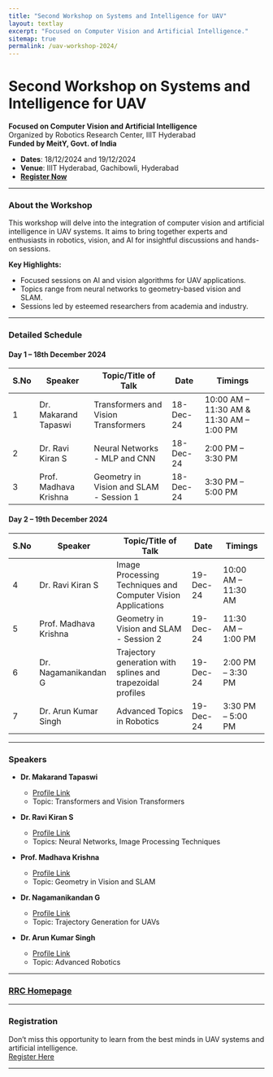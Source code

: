 ```yaml
---
title: "Second Workshop on Systems and Intelligence for UAV"
layout: textlay
excerpt: "Focused on Computer Vision and Artificial Intelligence."
sitemap: true
permalink: /uav-workshop-2024/
---
```


# Second Workshop on Systems and Intelligence for UAV  
**Focused on Computer Vision and Artificial Intelligence**  
Organized by Robotics Research Center, IIIT Hyderabad  
**Funded by MeitY, Govt. of India**  

- **Dates**: 18/12/2024 and 19/12/2024  
- **Venue**: IIIT Hyderabad, Gachibowli, Hyderabad  
- **[Register Now](https://forms.gle/He2kuPwxMjdnk4LM8)**  

---

### About the Workshop

This workshop will delve into the integration of computer vision and artificial intelligence in UAV systems. It aims to bring together experts and enthusiasts in robotics, vision, and AI for insightful discussions and hands-on sessions.

**Key Highlights:**
- Focused sessions on AI and vision algorithms for UAV applications.
- Topics range from neural networks to geometry-based vision and SLAM.
- Sessions led by esteemed researchers from academia and industry.

---

### Detailed Schedule  

#### **Day 1 – 18th December 2024**  

| S.No | Speaker                 | Topic/Title of Talk                  | Date       | Timings          |
|------|--------------------------|--------------------------------------|------------|------------------|
| 1    | Dr. Makarand Tapaswi     | Transformers and Vision Transformers | 18-Dec-24  | 10:00 AM – 11:30 AM & 11:30 AM – 1:00 PM |
| 2    | Dr. Ravi Kiran S         | Neural Networks - MLP and CNN        | 18-Dec-24  | 2:00 PM – 3:30 PM |
| 3    | Prof. Madhava Krishna    | Geometry in Vision and SLAM - Session 1 | 18-Dec-24  | 3:30 PM – 5:00 PM |

#### **Day 2 – 19th December 2024**  

| S.No | Speaker                 | Topic/Title of Talk                  | Date       | Timings          |
|------|--------------------------|--------------------------------------|------------|------------------|
| 4    | Dr. Ravi Kiran S         | Image Processing Techniques and Computer Vision Applications | 19-Dec-24  | 10:00 AM – 11:30 AM |
| 5    | Prof. Madhava Krishna    | Geometry in Vision and SLAM - Session 2 | 19-Dec-24  | 11:30 AM – 1:00 PM |
| 6    | Dr. Nagamanikandan G     | Trajectory generation with splines and trapezoidal profiles | 19-Dec-24  | 2:00 PM – 3:30 PM |
| 7    | Dr. Arun Kumar Singh     | Advanced Topics in Robotics          | 19-Dec-24  | 3:30 PM – 5:00 PM |

---

### Speakers  

- **Dr. Makarand Tapaswi**  
  - [Profile Link](https://makarandtapaswi.github.io/)  
  - Topic: Transformers and Vision Transformers  

- **Dr. Ravi Kiran S**  
  - [Profile Link](https://ravika.github.io/)  
  - Topics: Neural Networks, Image Processing Techniques  

- **Prof. Madhava Krishna**  
  - [Profile Link](https://robotics.iiit.ac.in/faculty_mkrishna/)  
  - Topic: Geometry in Vision and SLAM  

- **Dr. Nagamanikandan G**  
  - [Profile Link](https://www.iiit.ac.in/faculty/nagamanikandan-govindan/)  
  - Topic: Trajectory Generation for UAVs  

- **Dr. Arun Kumar Singh**  
  - [Profile Link](https://tuit.ut.ee/en/content/arun-kumar-singh)  
  - Topic: Advanced Robotics  

---

### [RRC Homepage](https://robotics.iiit.ac.in/)  

---

### Registration  

Don’t miss this opportunity to learn from the best minds in UAV systems and artificial intelligence.  
[Register Here](https://forms.gle/He2kuPwxMjdnk4LM8)  

---

<!-- ### Footer

For any queries, contact **RRC, IIIT Hyderabad** at [email@example.com](mailto:email@example.com).  

--- -->
